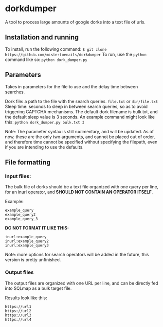 ﻿# dorkdumper
A tool to process large amounts of google dorks into a text file of urls.
<h2> Installation and running</h2>

To install, run the following command: `$ git clone https://github.com/mistertoenails/dorkdumper`
To run, use the `python` command like so: `python dork_dumper.py`

<h2> Parameters </h2>
  Takes in parameters for the file to use and the delay time between searches.

  Dork file: a path to the file with the search queries.  `file.txt` or `dir/file.txt`
  Sleep time: seconds to sleep in between search queries, so as to avoid triggering CAPTCHA mechanisms.
  The default dork filename is bulk.txt, and the default sleep value is 3 seconds. An example command might look like this: 
  `python dork_dumper.py bulk.txt 3`

Note: The parameter syntax is still rudimentary, and will be updated. As of now, these are the only two arguments, and cannot be placed out of order, and therefore time cannot be specified without specifying the filepath, even if you are intending to use the defaults. 
<h2> File formatting

<h3>Input files: </h3> 
 The bulk file of dorks should be a text file organized with one query per line, for an inurl operator, and <b> SHOULD NOT CONTAIN AN OPERATOR ITSELF. </b>
 
 Example: 
```
example_query
example_query2
example_query_3
```
<b> DO NOT FORMAT IT LIKE THIS: </b>
```
inurl:example_query
inurl:example_query2
inurl:example_query3
```
Note: more options for search operators will be added in the future, this version is pretty unfinished.

<h3> Output files </h3>
The output files are organized with one URL per line, and can be directly fed into SQLmap as a bulk target file. 

Results look like this: 
```
https://url1
https://url2
https://url3
https://url4
```


 
